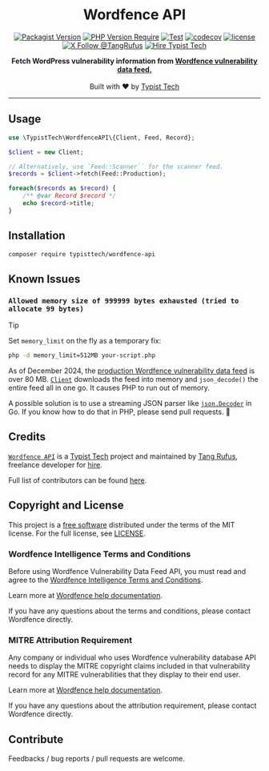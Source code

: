 <div align="center">

# Wordfence API

[![Packagist Version](https://img.shields.io/packagist/v/typisttech/wordfence-api?style=flat-square)](https://packagist.org/packages/typisttech/wordfence-api)
[![PHP Version Require](http://poser.pugx.org/typisttech/wordfence-api/require/php?style=flat-square)](https://github.com/typisttech/wordfence-api/blob/readme/composer.json)
[![Test](https://github.com/typisttech/wordfence-api/actions/workflows/test.yml/badge.svg)](https://github.com/typisttech/wordfence-api/actions/workflows/test.yml)
[![codecov](https://codecov.io/gh/typisttech/wordfence-api/graph/badge.svg?token=PGHZ7ZORC1)](https://codecov.io/gh/typisttech/wordfence-api)
[![license](https://img.shields.io/github/license/typisttech/wordfence-api.svg?style=flat-square)](https://github.com/typisttech/wordfence-api/blob/master/LICENSE)
[![X Follow @TangRufus](https://img.shields.io/badge/Follow-%40TangRufus-black?style=flat-square&logo=x&logoColor=white)](https://x.com/tangrufus)
[![Hire Typist Tech](https://img.shields.io/badge/Hire-Typist%20Tech-ff69b4.svg?style=flat-square)](https://typist.tech/contact/)

<p>
  <strong>Fetch WordPress vulnerability information from <a href="https://www.wordfence.com/help/wordfence-intelligence/v2-accessing-and-consuming-the-vulnerability-data-feed/">Wordfence vulnerability data feed.</a></strong>
  <br />
  <br />
  Built with ♥ by <a href="https://typist.tech/">Typist Tech</a>
</p>

</div>

---

## Usage

```php
use \TypistTech\WordfenceAPI\{Client, Feed, Record};

$client = new Client;

// Alternatively, use `Feed::Scanner`` for the scanner feed.
$records = $client->fetch(Feed::Production);

foreach($records as $record) {
    /** @var Record $record */
    echo $record->title;
}
```

## Installation

```bash
composer require typisttech/wordfence-api
```

## Known Issues


### `Allowed memory size of 999999 bytes exhausted (tried to allocate 99 bytes)`

> [!TIP]
> Set `memory_limit` on the fly as a temporary fix:
>
> ```bash
> php -d memory_limit=512MB your-script.php
> ```

As of December 2024, the [production Wordfence vulnerability data feed](https://www.wordfence.com/api/intelligence/v2/vulnerabilities/production) is over 80 MB.
[`Client`](src/Client.php) downloads the feed into memory and `json_decode()` the entire feed all in one go. 
It causes PHP to run out of memory.

A possible solution is to use a streaming JSON parser like [`json.Decoder`](https://pkg.go.dev/encoding/json#example-Decoder.Decode-Stream) in Go.
If you know how to do that in PHP, please send pull requests. :bow:

## Credits

[`Wordfence API`](https://github.com/typisttech/wordfence-api) is a [Typist Tech](https://typist.tech) project and 
maintained by [Tang Rufus](https://x.com/TangRufus), freelance developer for [hire](https://typist.tech/contact/).

Full list of contributors can be found [here](https://github.com/typisttech/wordfence-api/graphs/contributors).

## Copyright and License

This project is a [free software](https://www.gnu.org/philosophy/free-sw.en.html) distributed under the terms of 
the MIT license. For the full license, see [LICENSE](./LICENSE).

### Wordfence Intelligence Terms and Conditions

Before using Wordfence Vulnerability Data Feed API, you must read and agree to the [Wordfence Intelligence Terms and Conditions](https://www.wordfence.com/wordfence-intelligence-terms-and-conditions/).

Learn more at [Wordfence help documentation](https://www.wordfence.com/help/wordfence-intelligence/v2-accessing-and-consuming-the-vulnerability-data-feed/#vulnerability-data-feed).

If you have any questions about the terms and conditions, please contact Wordfence directly.

### MITRE Attribution Requirement

Any company or individual who uses Wordfence vulnerability database API needs to display the MITRE copyright 
claims included in that vulnerability record for any MITRE vulnerabilities that they display to their end user.

Learn more at [Wordfence help documentation](https://www.wordfence.com/help/wordfence-intelligence/v2-accessing-and-consuming-the-vulnerability-data-feed/#mitre_attribution_requirement).

If you have any questions about the attribution requirement, please contact Wordfence directly.

## Contribute

Feedbacks / bug reports / pull requests are welcome.
